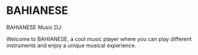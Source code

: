 # BAHIANESE
BAHIANESE Music DJ

Welcome to BAHIANESE, a cool music player where you can play different instruments and enjoy a unique musical experience.
